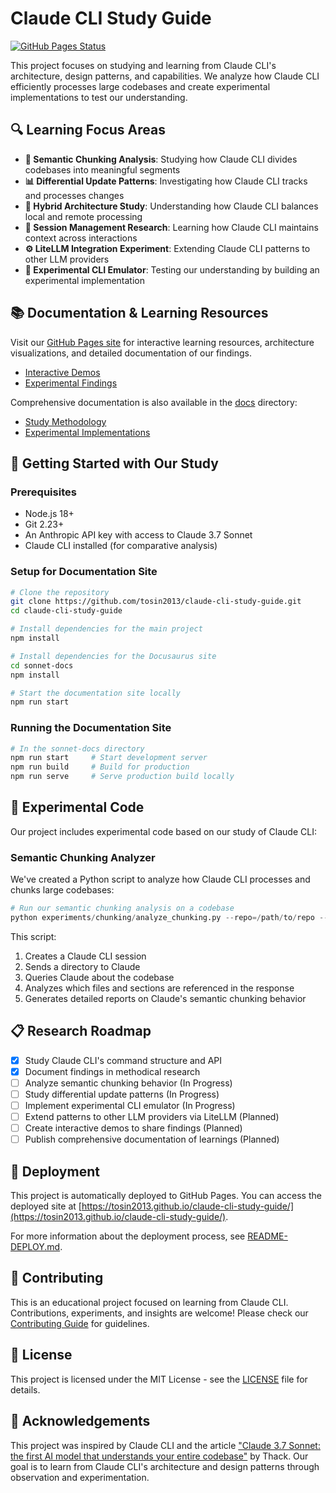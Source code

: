 # Claude CLI Study Guide

[![GitHub Pages Status](https://github.com/tosin2013/claude-cli-study-guide/workflows/deploy/badge.svg)](https://github.com/tosin2013/claude-cli-study-guide/actions)

This project focuses on studying and learning from Claude CLI's architecture, design patterns, and capabilities. We analyze how Claude CLI efficiently processes large codebases and create experimental implementations to test our understanding.

## 🔍 Learning Focus Areas

- **🧠 Semantic Chunking Analysis**: Studying how Claude CLI divides codebases into meaningful segments
- **📊 Differential Update Patterns**: Investigating how Claude CLI tracks and processes changes
- **🔄 Hybrid Architecture Study**: Understanding how Claude CLI balances local and remote processing
- **💾 Session Management Research**: Learning how Claude CLI maintains context across interactions
- **⚙️ LiteLLM Integration Experiment**: Extending Claude CLI patterns to other LLM providers
- **🧪 Experimental CLI Emulator**: Testing our understanding by building an experimental implementation

## 📚 Documentation & Learning Resources

Visit our [GitHub Pages site](https://tosin2013.github.io/claude-cli-study-guide/) for interactive learning resources, architecture visualizations, and detailed documentation of our findings.

- [Interactive Demos](https://tosin2013.github.io/claude-cli-study-guide/docs/demos/)
- [Experimental Findings](https://tosin2013.github.io/claude-cli-study-guide/docs/findings/)

Comprehensive documentation is also available in the [docs](docs) directory:

- [Study Methodology](docs/METHODOLOGY.md)
- [Experimental Implementations](docs/experiments/README.md)

## 🚀 Getting Started with Our Study

### Prerequisites

- Node.js 18+
- Git 2.23+
- An Anthropic API key with access to Claude 3.7 Sonnet
- Claude CLI installed (for comparative analysis)

### Setup for Documentation Site

```bash
# Clone the repository
git clone https://github.com/tosin2013/claude-cli-study-guide.git
cd claude-cli-study-guide

# Install dependencies for the main project
npm install

# Install dependencies for the Docusaurus site
cd sonnet-docs
npm install

# Start the documentation site locally
npm run start
```

### Running the Documentation Site

```bash
# In the sonnet-docs directory
npm run start     # Start development server
npm run build     # Build for production
npm run serve     # Serve production build locally
```

## 🧪 Experimental Code

Our project includes experimental code based on our study of Claude CLI:

### Semantic Chunking Analyzer

We've created a Python script to analyze how Claude CLI processes and chunks large codebases:

```python
# Run our semantic chunking analysis on a codebase
python experiments/chunking/analyze_chunking.py --repo=/path/to/repo --query="Explain the auth system"
```

This script:
1. Creates a Claude CLI session
2. Sends a directory to Claude
3. Queries Claude about the codebase
4. Analyzes which files and sections are referenced in the response
5. Generates detailed reports on Claude's semantic chunking behavior

## 📋 Research Roadmap

- [x] Study Claude CLI's command structure and API
- [x] Document findings in methodical research
- [ ] Analyze semantic chunking behavior (In Progress)
- [ ] Study differential update patterns (In Progress)
- [ ] Implement experimental CLI emulator (In Progress)
- [ ] Extend patterns to other LLM providers via LiteLLM (Planned)
- [ ] Create interactive demos to share findings (Planned)
- [ ] Publish comprehensive documentation of learnings (Planned)

## 🚀 Deployment

This project is automatically deployed to GitHub Pages. You can access the deployed site at [https://tosin2013.github.io/claude-cli-study-guide/](https://tosin2013.github.io/claude-cli-study-guide/).

For more information about the deployment process, see [README-DEPLOY.md](README-DEPLOY.md).

## 🤝 Contributing

This is an educational project focused on learning from Claude CLI. Contributions, experiments, and insights are welcome! Please check our [Contributing Guide](CONTRIBUTING.md) for guidelines.

## 📄 License

This project is licensed under the MIT License - see the [LICENSE](LICENSE) file for details.

## 🙏 Acknowledgements

This project was inspired by Claude CLI and the article ["Claude 3.7 Sonnet: the first AI model that understands your entire codebase"](https://medium.com/@DaveThackeray/claude-3-7-sonnet-the-first-ai-model-that-understands-your-entire-codebase-560915c6a703) by Thack. Our goal is to learn from Claude CLI's architecture and design patterns through observation and experimentation.